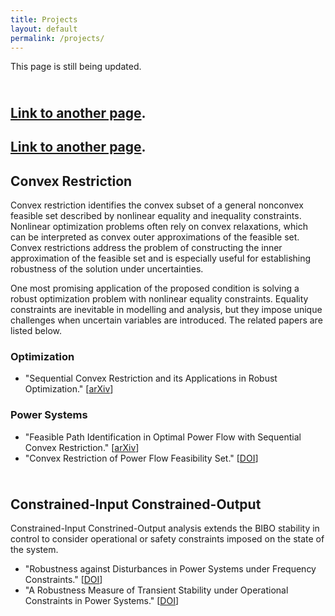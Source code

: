 ```yaml
---
title: Projects
layout: default
permalink: /projects/
---
```



This page is still being updated.


<hr style="height:10px; visibility:hidden;" />

## [Link to another page](/_posts/CVXRS.md).

## [Link to another page](/_posts/CVXRS.html).


## **Convex Restriction**

Convex restriction identifies the convex subset of a general nonconvex feasible set described by nonlinear equality and inequality constraints. Nonlinear optimization problems often rely on convex relaxations, which can be interpreted as convex outer approximations of the feasible set. Convex restrictions address the problem of constructing the inner approximation of the feasible set and is especially useful for establishing robustness of the solution under uncertainties.

One most promising application of the proposed condition is solving a robust optimization problem with nonlinear equality constraints. Equality constraints are inevitable in modelling and analysis, but they impose unique challenges when uncertain variables are introduced. The related papers are listed below.

### **Optimization**
- "Sequential Convex Restriction and its Applications in Robust Optimization." [[arXiv](https://arxiv.org/abs/1909.01778)]

### **Power Systems**
- "Feasible Path Identification in Optimal Power Flow with Sequential Convex Restriction." [[arXiv](https://arxiv.org/abs/1906.09483)]
- "Convex Restriction of Power Flow Feasibility Set." [[DOI](https://ieeexplore.ieee.org/abstract/document/8771227)]

<hr style="height:10px; visibility:hidden;" />


## **Constrained-Input Constrained-Output**

Constrained-Input Constrined-Output analysis extends the BIBO stability in control to consider operational or safety constraints imposed on the state of the system.

- "Robustness against Disturbances in Power Systems under Frequency Constraints." [[DOI](https://ieeexplore.ieee.org/abstract/document/8648151)]
- "A Robustness Measure of Transient Stability under Operational Constraints in Power Systems." [[DOI](https://ieeexplore.ieee.org/document/8386649)]

